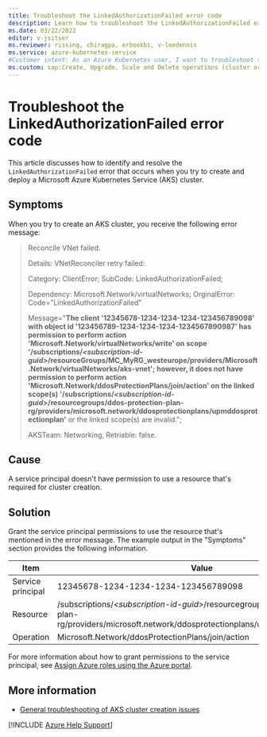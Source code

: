 ```yaml
---
title: Troubleshoot the LinkedAuthorizationFailed error code
description: Learn how to troubleshoot the LinkedAuthorizationFailed error when you try to create and deploy an Azure Kubernetes Service (AKS) cluster.
ms.date: 03/22/2022
editor: v-jsitser
ms.reviewer: rissing, chiragpa, erbookbi, v-leedennis
ms.service: azure-kubernetes-service
#Customer intent: As an Azure Kubernetes user, I want to troubleshoot the LinkedAuthorizationFailed error code so that I can successfully create and deploy an Azure Kubernetes Service (AKS) cluster.
ms.custom: sap:Create, Upgrade, Scale and Delete operations (cluster or nodepool)
---
```

# Troubleshoot the LinkedAuthorizationFailed error code

This article discusses how to identify and resolve the `LinkedAuthorizationFailed` error that occurs when you try to create and deploy a Microsoft Azure Kubernetes Service (AKS) cluster.

## Symptoms

When you try to create an AKS cluster, you receive the following error message:

> Reconcile VNet failed.
>
> Details: VNetReconciler retry failed:
>
> Category: ClientError; SubCode: LinkedAuthorizationFailed;
>
> Dependency: Microsoft.Network/virtualNetworks; OrginalError: Code="LinkedAuthorizationFailed"
>
> Message="**The client '12345678-1234-1234-1234-123456789098' with object id '123456789-1234-1234-1234-1234567890987' has permission to perform action 'Microsoft.Network/virtualNetworks/write' on scope '/subscriptions/*\<subscription-id-guid>*/resourceGroups/MC_MyRG_westeurope/providers/Microsoft.Network/virtualNetworks/aks-vnet'; however, it does not have permission to perform action 'Microsoft.Network/ddosProtectionPlans/join/action' on the linked scope(s) '/subscriptions/*\<subscription-id-guid>*/resourcegroups/ddos-protection-plan-rg/providers/microsoft.network/ddosprotectionplans/upmddosprotectionplan'** or the linked scope(s) are invalid.";
>
> AKSTeam: Networking, Retriable: false.

## Cause

A service principal doesn't have permission to use a resource that's required for cluster creation.

## Solution

Grant the service principal permissions to use the resource that's mentioned in the error message. The example output in the "Symptoms" section provides the following information.

| Item | Value |
| ---- | ----- |
| Service principal | 12345678-1234-1234-1234-123456789098 |
| Resource | /subscriptions/*\<subscription-id-guid>*/resourcegroups/ddos-protection-plan-rg/providers/microsoft.network/ddosprotectionplans/upmddosprotectionplan |
| Operation | Microsoft.Network/ddosProtectionPlans/join/action |

For more information about how to grant permissions to the service principal, see [Assign Azure roles using the Azure portal](/azure/role-based-access-control/role-assignments-portal).

## More information

- [General troubleshooting of AKS cluster creation issues](troubleshoot-aks-cluster-creation-issues.md)

[!INCLUDE [Azure Help Support](../../includes/azure-help-support.md)]
